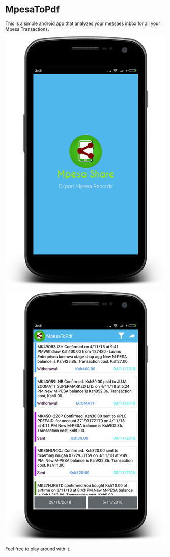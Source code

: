 # MpesaToPdf
This is a simple android app that analyzes your messaes inbox for all your Mpesa Transactions.

![alt text](https://github.com/DenoGeek/MpesaToPdf/blob/master/device-2018-11-08-034900.png "Welcome View")

![alt text](https://github.com/DenoGeek/MpesaToPdf/blob/master/device-2018-11-08-034838.png "Transactions View")

Feel free to play around with it.
